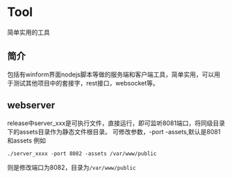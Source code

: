 # Tool
简单实用的工具
## 简介
包括有winform界面nodejs脚本等做的服务端和客户端工具，简单实用，可以用于测试其他项目中的套接字，rest接口，websocket等。
## webserver
release中server_xxx是可执行文件，直接运行，即可监听8081端口，将同级目录下的assets目录作为静态文件根目录。
可修改参数，-port -assets,默认是8081和assets 例如
```
./server_xxxx -port 8082 -assets /var/www/public
```
则是修改端口为8082，目录为`/var/www/public`
